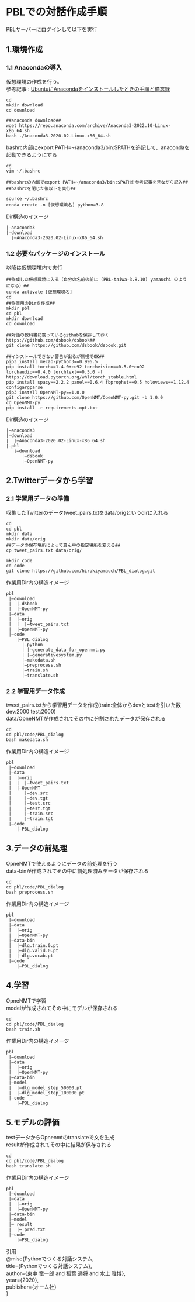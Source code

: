 # PBLでの対話作成手順

PBLサーバーにログインして以下を実行  
## 1.環境作成  
  ### 1.1  Anacondaの導入  
  仮想環境の作成を行う。  
参考記事 : [UbuntuにAnacondaをインストールしたときの手順と備忘録](https://qiita.com/yamagarsan/items/d9864fd01f3f4cca2938)  
  ```
  cd
  mkdir download
  cd download
  
  ##anaconda download##
  wget https://repo.anaconda.com/archive/Anaconda3-2022.10-Linux-x86_64.sh
  bash ./Anaconda3-2020.02-Linux-x86_64.sh
  ```
  bashrc内部にexport PATH=~/anaconda3/bin:$PATHを追記して、anacondaを起動できるようにする  
  ```
  cd
  vim ~/.bashrc
  
  ##bashrcの内部でexport PATH=~/anaconda3/bin:$PATHを参考記事を見ながら記入##
  ##bashrcを閉じた後以下を実行##
  
  source ~/.bashrc
  conda create -n [仮想環境名] python=3.8
  ```
  Dir構造のイメージ
  ```
  |—anaconda3 
  |—download  
    ❘—Anaconda3-2020.02-Linux-x86_64.sh  
  ```
  ### 1.2 必要なパッケージのインストール  
  以降は仮想環境内で実行  
  ```
  ##作成した仮想環境に入る（自分の名前の前に (PBL-taiwa-3.8.10) yamauchi のようになる）##
  conda activate [仮想環境名]
  cd
  ##作業用のDirを作成##
  mkdir pbl 
  cd pbl
  mkdir download  
  cd download  
  
  ##対話の教科書に載っているgithubを保存しておくhttps://github.com/dsbook/dsbook##
  git clone https://github.com/dsbook/dsbook.git  
  
  ##インストールできない警告が出るが無視でOK##
  pip3 install mecab-python3==0.996.5
  pip install torch==1.4.0+cu92 torchvision==0.5.0+cu92 torchaudio==0.4.0 torchtext==0.5.0 -f https://download.pytorch.org/whl/torch_stable.html
  pip install spacy==2.2.2 panel==0.6.4 fbprophet==0.5 holoviews==1.12.4 configargparse
  pip3 install OpenNMT-py==1.0.0
  git clone https://github.com/OpenNMT/OpenNMT-py.git -b 1.0.0
  cd OpenNMT-py
  pip install -r requirements.opt.txt
  ```
  Dir構造のイメージ
  ```
  |—anaconda3 
  |—download  
  |  ❘—Anaconda3-2020.02-Linux-x86_64.sh  
  |—pbl
     ❘—download
        ❘—dsbook
        ❘—OpenNMT-py
  ```
## 2.Twitterデータから学習
  ### 2.1 学習用データの準備
  収集したTwitterのデータtweet_pairs.txtをdata/origというdirに入れる
  ```
  cd
  cd pbl
  mkdir data
  mkdir data/orig
  ##データの保存場所によって真ん中の指定場所を変える##
  cp tweet_pairs.txt data/orig/
  
  mkdir code
  cd code
  git clone https://github.com/hirokiyamauch/PBL_dialog.git
  ```
  作業用Dir内の構造イメージ
  ```
  pbl  
   |—download  
   |  |—dsbook  
   |  |—OpenNMT-py  
   |—data  
   |  |—orig  
   |  |  |—tweet_pairs.txt  
   |  |—OpenNMT-py  
   |—code 
      |—PBL_dialog
        |—python  
        | |—generate_data_for_opennmt.py  
        | |—generativesystem.py         
        |—makedata.sh  
        |—preprocess.sh  
        |—train.sh  
        |—translate.sh        
  ```
  ### 2.2 学習用データ作成
  tweet_pairs.txtから学習用データを作成(train:全体からdevとtestを引いた数 dev:2000 test:2000)  
  data/OpneNMTが作成されてその中に分割されたデータが保存される  
  ```
  cd
  cd pbl/code/PBL_dialog
  bash makedata.sh
  ```
  作業用Dir内の構造イメージ
  ```
  pbl  
   |—download  
   |—data  
   |  |—orig  
   |  |  |—tweet_pairs.txt  
   |  |—OpenNMT  
   |     |—dev.src
   |     |—dev.tgt
   |     |—test.src
   |     |—test.tgt
   |     |—train.src
   |     |—train.tgt
   |—code  
      |—PBL_dialog        
  ```
  
## 3.データの前処理
OpneNMTで使えるようにデータの前処理を行う  
data-binが作成されてその中に前処理済みデータが保存される  
  ```
  cd
  cd pbl/code/PBL_dialog
  bash preprocess.sh
  ```
  作業用Dir内の構造イメージ
  ```
  pbl  
   |—download  
   |—data  
   |  |—orig  
   |  |—OpenNMT-py  
   |—data-bin
   |  |—dlg.train.0.pt        
   |  |—dlg.valid.0.pt
   |  |—dlg.vocab.pt
   |—code  
      |—PBL_dialog      
  ```
## 4.学習
OpneNMTで学習  
modelが作成されてその中にモデルが保存される   
  ```
  cd
  cd pbl/code/PBL_dialog
  bash train.sh
  ```
  作業用Dir内の構造イメージ
  ```
  pbl  
   |—download  
   |—data  
   |  |—orig  
   |  |—OpenNMT-py  
   |—data-bin
   |—model
   |  |—dlg_model_step_50000.pt
   |  |—dlg_model_step_100000.pt
   |—code  
      |—PBL_dialog     
  ```
 ## 5.モデルの評価
 testデータからOpnenmtのtranslateで文を生成  
 resultが作成されてその中に結果が保存される  
  ```
  cd
  cd pbl/code/PBL_dialog
  bash translate.sh  
  ```
  作業用Dir内の構造イメージ
  ```
  pbl  
   |—download  
   |—data  
   |  |—orig  
   |  |—OpenNMT-py  
   |—data-bin
   |—model
   |— result
   |  |— pred.txt
   |—code  
      |—PBL_dialog      
  ```
 引用  
  @misc{Pythonでつくる対話システム,  
  title={Pythonでつくる対話システム},  
  author={東中 竜一郎 and 稲葉 通将 and 水上 雅博},  
  year={2020},  
  publisher={オーム社}  
}  
